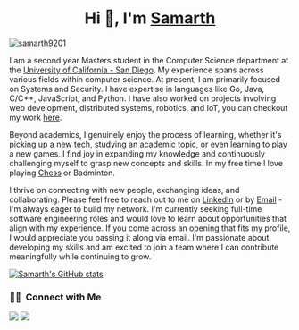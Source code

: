 <h1 align="center">Hi 👋, I'm <a href="https://samarth9201.github.io" target="blank">
Samarth</a></h1>

<p align="left"> <img src="https://komarev.com/ghpvc/?username=samarth9201" alt="samarth9201" /> </p>

I am a second year Masters student in the Computer Science department at the [University of California - San Diego](https://ucsd.edu/). My experience spans across various fields within computer science. At present, I am primarily focused on Systems and Security. I have expertise in languages like Go, Java, C/C++, JavaScript, and Python. I have also worked on projects involving web development, distributed systems, robotics, and IoT, you can checkout my work [here](/projects/).

Beyond academics, I genuinely enjoy the process of learning, whether it's picking up a new tech, studying an academic topic, or even learning to play a new games. I find joy in expanding my knowledge and continuously challenging myself to grasp new concepts and skills. In my free time I love playing [Chess](https://www.chess.com/member/samarth9201) or Badminton.

I thrive on connecting with new people, exchanging ideas, and collaborating. Please feel free to reach out to me on [LinkedIn](https://www.linkedin.com/in/samarthbhadane/) or by [Email](mailto:sbhadane@ucsd.edu) - I'm always eager to build my network. I'm currently seeking full-time software engineering roles and would love to learn about opportunities that align with my experience. If you come across an opening that fits my profile, I would appreciate you passing it along via email. I'm passionate about developing my skills and am excited to join a team where I can contribute meaningfully while continuing to grow.

[![Samarth's GitHub stats](https://github-readme-stats-omega-mocha-83.vercel.app/api?username=samarth9201)](https://github.com/samarth9201/)

### 🤝🏻 &nbsp;Connect with Me

<p align="lef">
<a href="https://linkedin.com/in/samarthbhadane"><img src="https://img.shields.io/badge/-Samarth%20Bhadane%20-0077B5?style=flat&logo=Linkedin&logoColor=white"/></a>
<a href="mailto:sbhadane@ucsd.edu"><img src="https://img.shields.io/badge/sbhadane@ucsd.edu-D14836?style=flat&logo=Gmail&logoColor=white"/></a>
</p>
